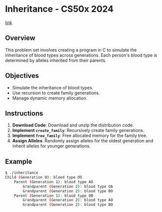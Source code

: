 # Inheritance - CS50x 2024
[link](https://cs50.harvard.edu/x/2024/psets/5/inheritance/)

## Overview
This problem set involves creating a program in C to simulate the inheritance of blood types across generations. Each person's blood type is determined by alleles inherited from their parents.

## Objectives
- Simulate the inheritance of blood types.
- Use recursion to create family generations.
- Manage dynamic memory allocation.

## Instructions
1. **Download Code**: Download and unzip the distribution code.
2. **Implement `create_family`**: Recursively create family generations.
3. **Implement `free_family`**: Free allocated memory for the family tree.
4. **Assign Alleles**: Randomly assign alleles for the oldest generation and inherit alleles for younger generations.

## Example
```sh
$ ./inheritance
Child (Generation 0): blood type OO
    Parent (Generation 1): blood type AO
        Grandparent (Generation 2): blood type OA
        Grandparent (Generation 2): blood type BO
    Parent (Generation 1): blood type OB
        Grandparent (Generation 2): blood type AO
        Grandparent (Generation 2): blood type BO